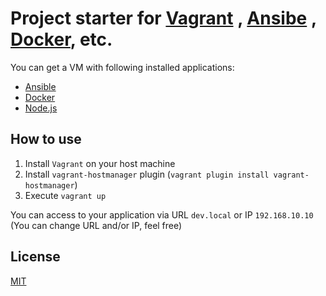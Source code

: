 # Project starter for [Vagrant](https://www.vagrantup.com/) , [Ansibe](https://www.ansible.com/) , [Docker](https://www.docker.com/), etc.

You can get a VM with following installed applications:
* [Ansible](https://www.ansible.com/)
* [Docker](https://www.docker.com/)
* [Node.js](https://nodejs.org/)

## How to use

1. Install `Vagrant` on your host machine
2. Install `vagrant-hostmanager` plugin (`vagrant plugin install vagrant-hostmanager`)
3. Execute `vagrant up`

You can access to your application via URL `dev.local` or IP `192.168.10.10` (You can change URL and/or IP, feel free)

## License
[MIT](https://github.com/kmisachenka/vagrant-ansible-docker-starter/blob/master/LICENSE)